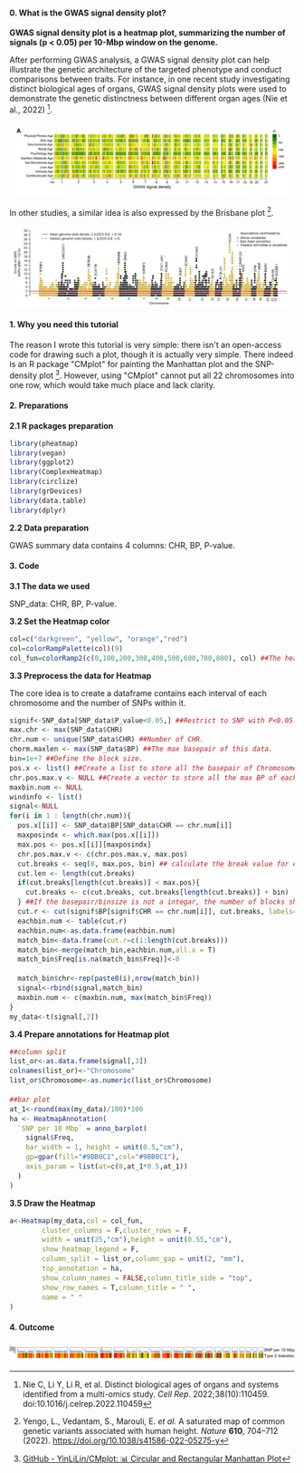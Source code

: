 #### 0. What is the GWAS signal density plot?

**GWAS signal density plot is a heatmap plot, summarizing the number of signals (p < 0.05) per 10-Mbp window on the genome.** 

After performing GWAS analysis, a GWAS signal density plot can help illustrate the genetic architecture of the targeted phenotype and conduct comparisons between traits. For instance, in one recent study investigating distinct biological ages of organs, GWAS signal density plots were used to demonstrate the genetic distinctness between different organ ages (Nie et al., 2022) [^1]. 

![image-20240709145905926](https://github.com/EnricMartin/GWAS-signal-density-plot/blob/main/image-20240709145905926.png)

In other studies, a similar idea is also expressed by the Brisbane plot [^2].

![image-20240709150740445](https://github.com/EnricMartin/GWAS-signal-density-plot/blob/main/image-20240709150740445.png)

#### 1. Why you need this tutorial

The reason I wrote this tutorial is very simple: there isn't an open-access code for drawing such a plot, though it is actually very simple. There indeed is an R package "CMplot" for painting the Manhattan plot and the SNP-density plot [^3]. However, using "CMplot" cannot put all 22 chromosomes into one row, which would take much place and lack clarity. 

#### 2. Preparations

**2.1 R packages preparation**

```R
library(pheatmap)
library(vegan)
library(ggplot2)
library(ComplexHeatmap)
library(circlize)
library(grDevices)
library(data.table)
library(dplyr)
```

**2.2 Data preparation**

GWAS summary data contains 4 columns: CHR, BP, P-value.

#### 3. Code

**3.1 The data we used**

SNP_data: CHR, BP, P-value.

**3.2 Set the Heatmap color**

```R
col=c("darkgreen", "yellow", "orange","red")
col=colorRampPalette(col)(9)
col_fun=colorRamp2(c(0,100,200,300,400,500,600,700,800), col) ##The heatmap color depends on the unit of SNP density [the number of signals (p < 0.05) per 10-Mbp window, if it exceeds 1000, than the code above should update accordingly].  
```

**3.3 Preprocess the data for Heatmap**

The core idea is to create a dataframe contains each interval of each chromosome and the number of SNPs within it.

```R
signif<-SNP_data[SNP_data$P_value<0.05,] ##Restrict to SNP with P<0.05.
max.chr <- max(SNP_data$CHR)
chr.num <- unique(SNP_data$CHR) ##Number of CHR. 
chorm.maxlen <- max(SNP_data$BP) ##The max basepair of this data.
bin=1e+7 ##Define the block size.
pos.x <- list() ##Create a list to store all the basepair of Chromosomes. 
chr.pos.max.v <- NULL ##Create a vector to store all the max BP of each Chromosome.
maxbin.num <- NULL
windinfo <- list()
signal<-NULL
for(i in 1 : length(chr.num)){
  pos.x[[i]] <- SNP_data$BP[SNP_data$CHR == chr.num[i]]
  maxposindx <- which.max(pos.x[[i]])
  max.pos <- pos.x[[i]][maxposindx]
  chr.pos.max.v <- c(chr.pos.max.v, max.pos)
  cut.breaks <- seq(0, max.pos, bin) ## calculate the break value for each chromosome
  cut.len <- length(cut.breaks)
  if(cut.breaks[length(cut.breaks)] < max.pos){  
    cut.breaks <- c(cut.breaks, cut.breaks[length(cut.breaks)] + bin)
  } ##If the basepair/binsize is not a integar, the number of blocks should be added one.
  cut.r <- cut(signif$BP[signif$CHR == chr.num[i]], cut.breaks, labels=FALSE)
  eachbin.num <- table(cut.r)
  eachbin.num<-as.data.frame(eachbin.num)
  match_bin<-data.frame(cut.r=c(1:length(cut.breaks)))
  match_bin<-merge(match_bin,eachbin.num,all.x = T)
  match_bin$Freq[is.na(match_bin$Freq)]<-0
  
  match_bin$chr<-rep(paste0(i),nrow(match_bin))
  signal<-rbind(signal,match_bin)
  maxbin.num <- c(maxbin.num, max(match_bin$Freq))
}
my_data<-t(signal[,2])
```

**3.4 Prepare annotations for Heatmap plot**

```R
##column split
list_or<-as.data.frame(signal[,3])
colnames(list_or)<-"Chromosome"
list_or$Chromosome<-as.numeric(list_or$Chromosome)

##bar plot
at_1<-round(max(my_data)/100)*100
ha <- HeatmapAnnotation(
  `SNP per 10 Mbp` = anno_barplot(
    signal$Freq,
    bar_width = 1, height = unit(0.5,"cm"),
    gp=gpar(fill="#9BB0C1",col="#9BB0C1"),
    axis_param = list(at=c(0,at_1*0.5,at_1))
  )
)
```

**3.5 Draw the Heatmap**

```R
a<-Heatmap(my_data,col = col_fun,
        cluster_columns = F,cluster_rows = F,
        width = unit(25,"cm"),height = unit(0.55,"cm"),
        show_heatmap_legend = F,
        column_split = list_or,column_gap = unit(2, "mm"),
        top_annotation = ha,
        show_column_names = FALSE,column_title_side = "top",
        show_row_names = T,column_title = " ",
        name = " "
)
```

#### 4. Outcome

![image-20240709175149367](https://github.com/EnricMartin/GWAS-signal-density-plot/blob/main/image-20240709175149367.png)

[^1]: Nie C, Li Y, Li R, et al. Distinct biological ages of organs and systems identified from a multi-omics study. *Cell Rep*. 2022;38(10):110459. doi:10.1016/j.celrep.2022.110459
[^2]: Yengo, L., Vedantam, S., Marouli, E. *et al.* A saturated map of common genetic variants associated with human height. *Nature* **610**, 704–712 (2022). https://doi.org/10.1038/s41586-022-05275-y
[^3]: [GitHub - YinLiLin/CMplot: 📊 Circular and Rectangular Manhattan Plot](https://github.com/YinLiLin/CMplot)


